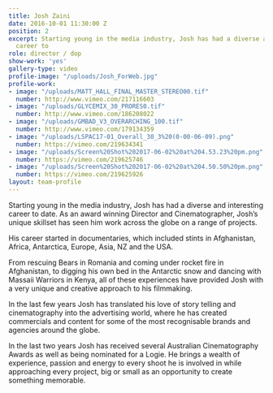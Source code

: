 ```yaml
---
title: Josh Zaini
date: 2016-10-01 11:30:00 Z
position: 2
excerpt: Starting young in the media industry, Josh has had a diverse and interesting
  career to
role: director / dop
show-work: 'yes'
gallery-type: video
profile-image: "/uploads/Josh_ForWeb.jpg"
profile-work:
- image: "/uploads/MATT_HALL_FINAL_MASTER_STEREO00.tif"
  number: http://www.vimeo.com/217116603
- image: "/uploads/GLYCEMIX_30_PRORES0.tif"
  number: http://www.vimeo.com/186208022
- image: "/uploads/GMBAD_V3_OVERARCHING_100.tif"
  number: http://www.vimeo.com/179134359
- image: "/uploads/LSPAC17-01_Overall_30_3%20(0-00-06-09).png"
  number: https://vimeo.com/219634341
- image: "/uploads/Screen%20Shot%202017-06-02%20at%204.53.23%20pm.png"
  number: https://vimeo.com/219625746
- image: "/uploads/Screen%20Shot%202017-06-02%20at%204.50.50%20pm.png"
  number: https://vimeo.com/219625926
layout: team-profile
---
```


Starting young in the media industry, Josh has had a diverse and interesting career to date. As an award winning Director and Cinematographer, Josh’s unique skillset has seen him work across the globe on a range of projects.

His career started in documentaries, which included stints in Afghanistan, Africa, Antarctica, Europe, Asia, NZ and the USA.

From rescuing Bears in Romania and coming under rocket fire in Afghanistan, to digging his own bed in the Antarctic snow and dancing with Massaii Warriors in Kenya, all of these experiences have provided Josh with a very unique and creative approach to his filmmaking.

In the last few years Josh has translated his love of story telling and cinematography into the advertising world, where he has created commercials and content for some of the most recognisable brands and agencies around the globe.

In the last two years Josh has received several Australian Cinematography Awards as well as being nominated for a Logie. He brings a wealth of experience, passion and energy to every shoot he is involved in while approaching every project, big or small as an opportunity to create something memorable.